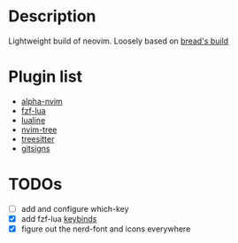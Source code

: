 # Description
Lightweight build of neovim. Loosely based on [bread's build](https://github.com/BreadOnPenguins/nvim)

# Plugin list
- [alpha-nvim](https://github.com/goolord/alpha-nvim)
- [fzf-lua](https://github.com/ibhagwan/fzf-lua)
- [lualine](https://github.com/nvim-lualine/lualine.nvim)
- [nvim-tree](https://github.com/nvim-tree/nvim-tree.lua)
- [treesitter](https://github.com/nvim-treesitter/nvim-treesitter)
- [gitsigns](https://github.com/lewis6991/gitsigns.nvim)

# TODOs
- [ ] add and configure which-key
- [x] add fzf-lua [keybinds](https://github.com/ibhagwan/fzf-lua?tab=readme-ov-file#commands)
- [x] figure out the nerd-font and icons everywhere
